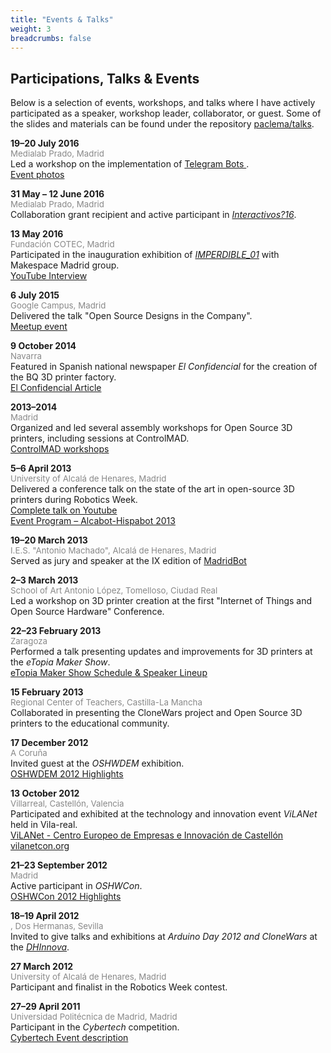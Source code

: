 ```yaml
---
title: "Events & Talks"
weight: 3
breadcrumbs: false
---
```


## Participations, Talks & Events

Below is a selection of events, workshops, and talks where I have actively participated as a speaker, workshop leader, collaborator, or guest. Some of the slides and materials can be found under the repository [paclema/talks](https://github.com/paclema/talks).

**19–20 July 2016**  
<span style="font-size: 0.95em; color: #888;">Medialab Prado, Madrid</span>  
Led a workshop on the implementation of [Telegram Bots ](https://www.medialab-matadero.es/actividades/taller-de-creacion-de-bots-en-telegram).
<br>
[Event photos](https://www.flickr.com/photos/medialab-prado/albums/72157670812176270/)

**31 May – 12 June 2016**  
<span style="font-size: 0.95em; color: #888;">Medialab Prado, Madrid</span>  
Collaboration grant recipient and active participant in [_Interactivos?16_](https://www.medialab-matadero.es/actividades/interactivos16-muestra-de-proyectos).

**13 May 2016**  
<span style="font-size: 0.95em; color: #888;">Fundación COTEC, Madrid</span>  
Participated in the inauguration exhibition of [_IMPERDIBLE_01_](https://cotec.es/noticias-cpt/cotec-celebra-el-imperdible-01/) with Makespace Madrid group. <br>
[YouTube Interview](https://www.youtube.com/watch?v=c9Q0euL4Hr4&t=136)

**6 July 2015**  
<span style="font-size: 0.95em; color: #888;">Google Campus, Madrid</span>  
Delivered the talk "Open Source Designs in the Company".  
[Meetup event](https://www.meetup.com/es-ES/iotmadrid/events/223671950/)

**9 October 2014**  
<span style="font-size: 0.95em; color: #888;">Navarra</span>  
Featured in Spanish national newspaper _El Confidencial_ for the creation of the BQ 3D printer factory.  
[El Confidencial Article](http://www.elconfidencial.com/tecnologia/2014-10-09/bq-aprovecha-sus-good-times-para-explorar-la-impresion-3d_230195/)

**2013–2014**  
<span style="font-size: 0.95em; color: #888;">Madrid</span>  
Organized and led several assembly workshops for Open Source 3D printers, including sessions at ControlMAD.  
[ControlMAD workshops](https://www.controlmad.com/formacion/print-3d)

**5–6 April 2013**  
<span style="font-size: 0.95em; color: #888;">University of Alcalá de Henares, Madrid</span>  
Delivered a conference talk on the state of the art in open-source 3D printers during Robotics Week.
<br>
[Complete talk on Youtube](https://www.youtube.com/watch?v=dZJV0vRTQOg&list=PLo_2mLukHnmH9jp-aUIMgzTw5dQWr5ien)
<br>
[Event Program – Alcabot-Hispabot 2013](http://asimov.depeca.uah.es/robotica/file.php/22/Hispabot_2013/cuadriptico_Alcabot2013.pdf)

**19–20 March 2013**  
<span style="font-size: 0.95em; color: #888;">I.E.S. "Antonio Machado", Alcalá de Henares, Madrid</span>  
Served as jury and speaker at the IX edition of [MadridBot](http://asimov.depeca.uah.es/robotica/course/view.php?id=22)

**2–3 March 2013**  
<span style="font-size: 0.95em; color: #888;">School of Art Antonio López, Tomelloso, Ciudad Real</span>  
Led a workshop on 3D printer creation at the first "Internet of Things and Open Source Hardware" Conference.

**22–23 February 2013**  
<span style="font-size: 0.95em; color: #888;">Zaragoza</span>  
Performed a talk presenting updates and improvements for 3D printers at the _eTopia Maker Show_.  
[eTopia Maker Show Schedule & Speaker Lineup](http://www.tr3sdland.com/2013/01/etopia-maker-show-zaragoza)

**15 February 2013**  
<span style="font-size: 0.95em; color: #888;">Regional Center of Teachers, Castilla-La Mancha</span>  
Collaborated in presenting the CloneWars project and Open Source 3D printers to the educational community.

**17 December 2012**  
<span style="font-size: 0.95em; color: #888;">A Coruña</span>  
Invited guest at the _OSHWDEM_ exhibition.  
[OSHWDEM 2012 Highlights](https://oshwdem.org/category/ediciones-anteriores/oshwdem-2012/)

**13 October 2012**  
<span style="font-size: 0.95em; color: #888;">Villarreal, Castellón, Valencia</span>  
Participated and exhibited at the technology and innovation event _ViLANet_ held in Vila-real.
<br>
[ViLANet - Centro Europeo de Empresas e Innovación de Castellón](https://ceeicastellon.emprenemjunts.es/?op=14&n=3967)
<br>
[vilanetcon.org](https://vilanetcon.org)

**21–23 September 2012**  
<span style="font-size: 0.95em; color: #888;">Madrid</span>  
Active participant in _OSHWCon_.  
[OSHWCon 2012 Highlights](https://www.oshwcon.org/actividades-2012)

**18–19 April 2012**  
<span style="font-size: 0.95em; color: #888;">, Dos Hermanas, Sevilla</span>  
Invited to give talks and exhibitions at _Arduino Day 2012 and CloneWars_ at the [_DHInnova_](https://www.doshermanas.es/concejalias/promocion-economica-e-innovacion/fomento/innovacion.-dhinnova/).


**27 March 2012**  
<span style="font-size: 0.95em; color: #888;">University of Alcalá de Henares, Madrid</span>  
Participant and finalist in the Robotics Week contest.

**27–29 April 2011**  
<span style="font-size: 0.95em; color: #888;">Universidad Politécnica de Madrid, Madrid</span>  
Participant in the _Cybertech_ competition.  
[Cybertech Event description](https://www.upm.es/UPM/SalaPrensa/Noticias?fmt=detail&prefmt=articulo&id=aac991c78dc8f210VgnVCM10000009c7648a____)



